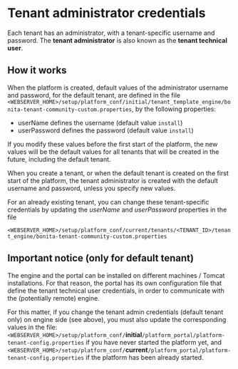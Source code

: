 # Tenant administrator credentials

Each tenant has an administrator, with a tenant-specific username and password. The **tenant administrator** is also known as the **tenant technical user**.

## How it works
When the platform is created, default values of the administrator username and password, for the default tenant, are defined in the file
`<WEBSERVER_HOME>/setup/platform_conf/initial/tenant_template_engine/bonita-tenant-community-custom.properties`, by the following properties:

* userName defines the username (default value `install`)
* userPassword defines the password (default value `install`)

If you modify these values before the first start of the platform, the new values will be the default values for all tenants that will be
created in the future, including the default tenant.

When you create a tenant, or when the default tenant is created on the first start of the platform, the tenant administrator is created
with the default username and password, unless you specify new values.

For an already existing tenant, you can change these tenant-specific credentials by updating the *userName* and *userPassword* properties in the file

`<WEBSERVER_HOME>/setup/platform_conf/current/tenants/<TENANT_ID>/tenant_engine/bonita-tenant-community-custom.properties`


## Important notice (only for default tenant)
The engine and the portal can be installed on different machines / Tomcat installations. For that reason, the portal has its own configuration file
that define the tenant technical user credentials, in order to communicate with the (potentially remote) engine.

For this matter, if you change the tenant admin credentials (default tenant only) on engine side (see above), you must also update the corresponding values in the file:
`<WEBSERVER_HOME>/setup/platform_conf/`**initial**`/platform_portal/platform-tenant-config.properties` if you have never started the platform yet, and
`<WEBSERVER_HOME>/setup/platform_conf/`**current**`/platform_portal/platform-tenant-config.properties` if the platform has been already started.
